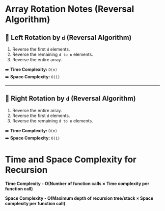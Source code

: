 # Array Rotation Notes (Reversal Algorithm)

## 🔄 Left Rotation by `d` (Reversal Algorithm)

1. Reverse the first `d` elements.  
2. Reverse the remaining `d to n` elements.  
3. Reverse the entire array.

➡️ **Time Complexity:** `O(n)`  
➡️ **Space Complexity:** `O(1)`  

---

## 🔁 Right Rotation by `d` (Reversal Algorithm)

1. Reverse the entire array.  
2. Reverse the first `d` elements.  
3. Reverse the remaining `d to n` elements.

➡️ **Time Complexity:** `O(n)`  
➡️ **Space Complexity:** `O(1)`

# Time and Space Complexity for Recursion

**Time Complexity - O(Number of function calls × Time complexity per function call)**

**Space Complexity - O(Maximum depth of recursion tree/stack × Space complexity per function call)**

